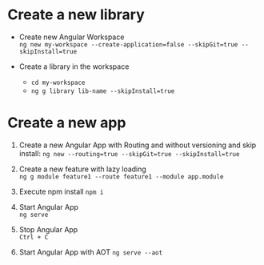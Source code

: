 # Create a new library
- Create new Angular Workspace  
`ng new my-workspace --create-application=false --skipGit=true --skipInstall=true`

- Create a library in the workspace  
  - `cd my-workspace`
  - `ng g library lib-name --skipInstall=true`

# Create a new app
1. Create a new Angular App with Routing and without versioning and skip install: 
`ng new --routing=true --skipGit=true --skipInstall=true`

                
3. Create a new feature with lazy loading  
`ng g module feature1 --route feature1 --module app.module`

5. Execute npm install
`npm i`

6. Start Angular App  
`ng serve`

7. Stop Angular App  
`Ctrl + C`

8. Start Angular App with AOT
`ng serve --aot`
